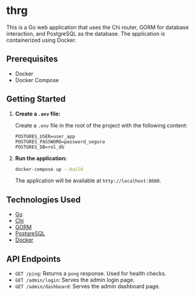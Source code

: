# thrg

This is a Go web application that uses the Chi router, GORM for database interaction, and PostgreSQL as the database. The application is containerized using Docker.

## Prerequisites

- Docker
- Docker Compose

## Getting Started

1.  **Create a `.env` file:**

    Create a `.env` file in the root of the project with the following content:

    ```
    POSTGRES_USER=user_app
    POSTGRES_PASSWORD=password_segura
    POSTGRES_DB=rol_db
    ```

2.  **Run the application:**

    ```bash
    docker-compose up --build
    ```

    The application will be available at `http://localhost:8080`.

## Technologies Used

-   [Go](https://golang.org/)
-   [Chi](https://github.com/go-chi/chi)
-   [GORM](https://gorm.io/)
-   [PostgreSQL](https://www.postgresql.org/)
-   [Docker](https://www.docker.com/)

## API Endpoints

-   `GET /ping`: Returns a `pong` response. Used for health checks.
-   `GET /admin/login`: Serves the admin login page.
-   `GET /admin/dashboard`: Serves the admin dashboard page.
